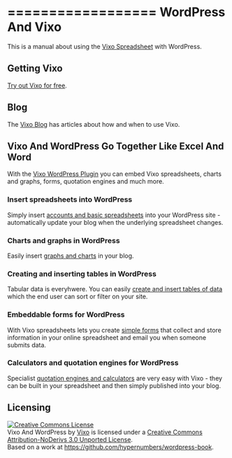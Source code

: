 ==================
WordPress And Vixo
==================

This is a manual about using the [Vixo Spreadsheet](http://vixo.com) with WordPress.

Getting Vixo
------------

[Try out Vixo for free](http://vixo.com/in/contact-centres/#signup).

Blog
----

The [Vixo Blog](http://blog.vixo.com) has articles about how and when to use Vixo.

Vixo And WordPress Go Together Like Excel And Word
--------------------------------------------------

With the [Vixo WordPress Plugin](http://wordpress.vixo.com) you can embed Vixo spreadsheets, charts and graphs, forms, quotation engines and much more.

<h3>Insert spreadsheets into WordPress</h3>

Simply insert <a title="insert google and excel compatible spreadsheets into WordPress" href="http://wordpress.vixo.com/publishing-figures-on-wordpress-with-a-vixo-spreadsheet/">accounts and basic spreadsheets</a> into your WordPress site - automatically update your blog when the underlying spreadsheet changes.

<h3>Charts and graphs in WordPress</h3>
Easily insert <a title="graphs and charts in WordPress" href="http://wordpress.vixo.com/graphs-and-charts-in-wordpress/">graphs and charts</a> in your blog.

<h3>Creating and inserting tables in WordPress</h3>
Tabular data is everyhwere. You can easily <a title="create and insert tables into WordPress" href="http://wordpress.vixo.com/creating-and-inserting-tables-into-wordpress/">create and insert tables of data</a> which the end user can sort or filter on your site.

<h3>Embeddable forms for WordPress</h3>
With Vixo spreadsheets lets you create <a href="http://wordpress.vixo.com/embeddable-vixo-forms/">simple forms</a> that collect and store information in your online spreadsheet and email you when someone submits data.

<h3>Calculators and quotation engines for WordPress</h3>
Specialist <a href="http://wordpress.vixo.com/building-a-calculator-or-quote-engine/">quotation engines and calculators</a> are very easy with Vixo - they can be built in your spreadsheet and then simply published into your blog.

Licensing
---------

<a rel="license" href="http://creativecommons.org/licenses/by-nd/3.0/deed.en_US"><img alt="Creative Commons License" style="border-width:0" src="http://i.creativecommons.org/l/by-nd/3.0/88x31.png" /></a><br /><span xmlns:dct="http://purl.org/dc/terms/" property="dct:title">Vixo And WordPress</span> by <a xmlns:cc="http://creativecommons.org/ns#" href="http://documentation.vixo.com" property="cc:attributionName" rel="cc:attributionURL">Vixo</a> is licensed under a <a rel="license" href="http://creativecommons.org/licenses/by-nd/3.0/deed.en_US">Creative Commons Attribution-NoDerivs 3.0 Unported License</a>.<br />Based on a work at <a xmlns:dct="http://purl.org/dc/terms/" href="https://github.com/hypernumbers/wordpress-book" rel="dct:source">https://github.com/hypernumbers/wordpress-book</a>.

